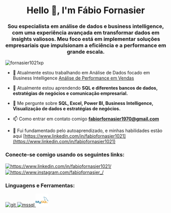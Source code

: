 <h1 align="center">Hello 👋, I'm Fábio Fornasier</h1>
<h3 align="center">Sou especialista em análise de dados e business intelligence, com uma experiência avançada em transformar dados em insights valiosos. Meu foco está em implementar soluções empresariais que impulsionam a eficiência e a performance em grande escala.</h3>

<p align="left"> <img src="https://komarev.com/ghpvc/?username=fornasier1021xp&label=Profile%20views&color=0e75b6&style=flat" alt="fornasier1021xp" /> </p>

- 🔭 Atualmente estou trabalhando em Análise de Dados focado em Business Intelligence [Análise de Performance em Vendas](https://app.powerbi.com/view?r=eyJrIjoiZDM3ZjI4NjctZDg0ZC00OWRhLTg4ZjItNTZhNGI4YTk2MGU5IiwidCI6IjY4NGQ3Mjc2LTZiOTMtNGMxMi05ZGNmLWZhMTg1NDNkNTdjMyJ9)

- 🌱 Atualmente estou aprendendo **SQL e diferentes bancos de dados, estratégias de negócios e comunicação empresarial.**

- 💬 Me pergunte sobre **SQL, Excel, Power BI, Business Intelligence, Visualização de dados e estratégias de negócios.**

- 📫 Como entrar em contato comigo **fabiorfornasier1970@gmail.com**

- 📄 Fui fundamentado pelo autoaprendizado, e minhas habilidades estão aqui [https://www.linkedin.com/in/fabiofornasier1021](https://www.linkedin.com/in/fabiofornasier1021)

<h3 align="left">Conecte-se comigo usando os seguintes links:</h3>
<p align="left">
<a href="https://linkedin.com/in/https://www.linkedin.com/in/fabiofornasier1021/" target="blank"><img align="center" src="https://raw.githubusercontent.com/rahuldkjain/github-profile-readme-generator/master/src/images/icons/Social/linked-in-alt.svg" alt="https://www.linkedin.com/in/fabiofornasier1021/" height="30" width="40" /></a>
<a href="https://instagram.com/https://www.instagram.com/fabiofornasier_/" target="blank"><img align="center" src="https://raw.githubusercontent.com/rahuldkjain/github-profile-readme-generator/master/src/images/icons/Social/instagram.svg" alt="https://www.instagram.com/fabiofornasier_/" height="30" width="40" /></a>
</p>

<h3 align="left">Linguagens e Ferramentas:</h3>
<p align="left"> <a href="https://git-scm.com/" target="_blank" rel="noreferrer"> <img src="https://www.vectorlogo.zone/logos/git-scm/git-scm-icon.svg" alt="git" width="40" height="40"/> </a> <a href="https://www.microsoft.com/en-us/sql-server" target="_blank" rel="noreferrer"> <img src="https://www.svgrepo.com/show/303229/microsoft-sql-server-logo.svg" alt="mssql" width="40" height="40"/> </a> <a href="https://www.mysql.com/" target="_blank" rel="noreferrer"> <img src="https://raw.githubusercontent.com/devicons/devicon/master/icons/mysql/mysql-original-wordmark.svg" alt="mysql" width="40" height="40"/> </a> <a href="https://www.oracle.com/" target="_blank" rel="noreferrer">

